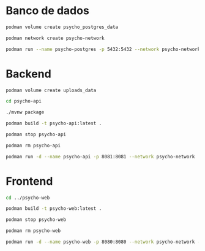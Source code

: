 # Banco de dados

```bash
podman volume create psycho_postgres_data
```
```bash
podman network create psycho-network
```
```bash
podman run --name psycho-postgres -p 5432:5432 --network psycho-network -e POSTGRES_DB=psycho_manager -e POSTGRES_USER=psycho_manager -e POSTGRES_PASSWORD=psycho_manager  --volume psycho_postgres_data:/var/lib/postgresql  -d postgres:18.0
```

# Backend
```bash
podman volume create uploads_data
```
```bash
cd psycho-api
```
```bash
./mvnw package
```
```bash
podman build -t psycho-api:latest .
```
```bash
podman stop psycho-api
```
```bash
podman rm psycho-api
```
```bash
podman run -d --name psycho-api -p 8081:8081 --network psycho-network  --volume uploads_data:/app/uploads --restart unless-stopped psycho-api:latest
```

# Frontend 
```bash
cd ../psycho-web
```
```bash
podman build -t psycho-web:latest .
```
```bash
podman stop psycho-web
```
```bash
podman rm psycho-web
```
```bash
podman run -d --name psycho-web -p 8080:8080 --network psycho-network --restart unless-stopped localhost/psycho-web:latest
```


